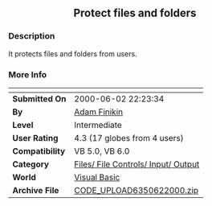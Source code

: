 ﻿<div align="center">

## Protect files and folders


</div>

### Description

It protects files and folders from users.
 
### More Info
 


<span>             |<span>
---                |---
**Submitted On**   |2000-06-02 22:23:34
**By**             |[Adam Finikin](https://github.com/Planet-Source-Code/PSCIndex/blob/master/ByAuthor/adam-finikin.md)
**Level**          |Intermediate
**User Rating**    |4.3 (17 globes from 4 users)
**Compatibility**  |VB 5\.0, VB 6\.0
**Category**       |[Files/ File Controls/ Input/ Output](https://github.com/Planet-Source-Code/PSCIndex/blob/master/ByCategory/files-file-controls-input-output__1-3.md)
**World**          |[Visual Basic](https://github.com/Planet-Source-Code/PSCIndex/blob/master/ByWorld/visual-basic.md)
**Archive File**   |[CODE\_UPLOAD6350622000\.zip](https://github.com/Planet-Source-Code/adam-finikin-protect-files-and-folders__1-8563/archive/master.zip)








